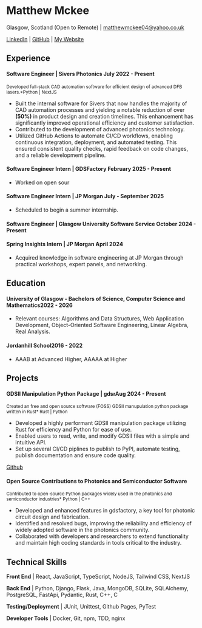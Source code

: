 
<link rel="stylesheet" type="text/css" href="stylesheets/resume.css">

# Matthew Mckee
Glasgow, Scotland (Open to Remote) | matthewmckee04@yahoo.co.uk

[LinkedIn](https://www.linkedin.com/in/matthew-mckee-227401289/) | [GitHub](https://github.com/MatthewMckee4) | [My Website](https://matthewmckee.co.uk)

<div className="vertical-spacer"></div>

## Experience

#### Software Engineer | Sivers Photonics <span class="spacer"></span>July 2022 - Present

<small>Developed full-stack CAD automation software for efficient design of advanced DFB lasers.*<span class="spacer"></span>Python | NextJS</small>

- Built the internal software for Sivers that now handles the majority of CAD automation processes and yielding a notable reduction of over **(50%)** in product design and creation timelines. This enhancement has significantly improved operational efficiency and customer satisfaction.
- Contributed to the development of advanced photonics technology.
- Utilized GitHub Actions to automate CI/CD workflows, enabling continuous integration, deployment, and automated testing. This ensured consistent quality checks, rapid feedback on code changes, and a reliable development pipeline.

#### Software Engineer Intern | GDSFactory <span class="spacer"></span>February 2025 - Present

-  Worked on open sour

#### Software Engineer Intern | JP Morgan <span class="spacer"></span>July - September 2025

-  Scheduled to begin a summer internship.

#### Software Engineer | Glasgow University Software Service <span class="spacer"></span>October 2024 - Present


#### Spring Insights Intern | JP Morgan <span class="spacer"></span>April 2024

- Acquired knowledge in software engineering at JP Morgan through practical workshops, expert panels, and networking.


## Education

#### University of Glasgow - Bachelors of Science, Computer Science and Mathematics<span class="spacer"></span>2022 - 2026

- Relevant courses: Algorithms and Data Structures, Web Application Development, Object-Oriented Software Engineering, Linear Algebra, Real Analysis.

#### Jordanhill School<span class="spacer"></span>2016 - 2022

- AAAB at Advanced Higher, AAAAA at Higher


## Projects

#### GDSII Manipulation Python Package | gdsr<span class="spacer"></span>Aug 2024 - Present
<small>Created an free and open source software (FOSS) GDSII manupulation python package written in Rust*<span class="spacer"></span> Rust | Python</small>

- Developed a highly performant GDSII manipulation package utilizing Rust for efficiency and Python for ease of use.
- Enabled users to read, write, and modify GDSII files with a simple and intuitive API.
- Set up several CI/CD piplines to publish to PyPI, automate testing, publish documentation and ensure code quality.

[Github](https://github.com/MatthewMckee4/gdsr)

#### Open Source Contributions to Photonics and Semiconductor Software

<small>Contributed to open-source Python packages widely used in the photonics and semiconductor industries*<span class="spacer"></span> Python | C++</small>

- Developed and enhanced features in gdsfactory, a key tool for photonic circuit design and fabrication.
- Identified and resolved bugs, improving the reliability and efficiency of widely adopted software in the photonics community.
- Collaborated with developers and researchers to extend functionality and maintain high coding standards in tools critical to the industry.

<!-- #### MERN Stack Music Rating Website | ReviewIt<span class="spacer"></span>Aug 2023 - Dec 2023

*Developed a full-stack TypeScript website that interacts with Spotify API* <span class="spacer"></span> ReactJS | NodeJS | MongoDB | Spotify API

- Designed and implemented a user-friendly interface using React and TypeScript for easy navigation and interaction.
- Integrated NodeJS and MongoDB to manage user data and store information about music ratings and reviews.
- Leveraged Spotify API to fetch and display music data, enabling users to rate and review songs and albums within the platform, and user data to show profile pictures for a cleaner user interface.

[Frontend](https://github.com/MatthewMckee4/Music-Rating-Frontend) [Backend](https://github.com/MatthewMckee4/Music-Rating-Backend) -->



## Technical Skills

**Front End** | React, JavaScript, TypeScript, NodeJS, Tailwind CSS, NextJS

**Back End** | Python, Django, Flask, Java, MongoDB, SQLite, SQLAlchemy, PostgreSQL, FastApi, Pydantic, Rust, C++, C

**Testing/Deployment** | JUnit, Unittest, Github Pages, PyTest

**Developer Tools** | Docker, Git, npm, TDD, nginx
